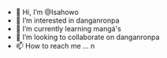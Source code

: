 - 👋 Hi, I’m @Isahowo
- 👀 I’m interested in danganronpa
- 🌱 I’m currently learning mangá's
- 💞️ I’m looking to collaborate on danganronpa
- 📫 How to reach me ...
n
<!---
Isahowo/Isahowo is a ✨ special ✨ repository because its `README.md` (this file) appears on your GitHub profile.
You can click the Preview link to take a look at your changes.
--->
